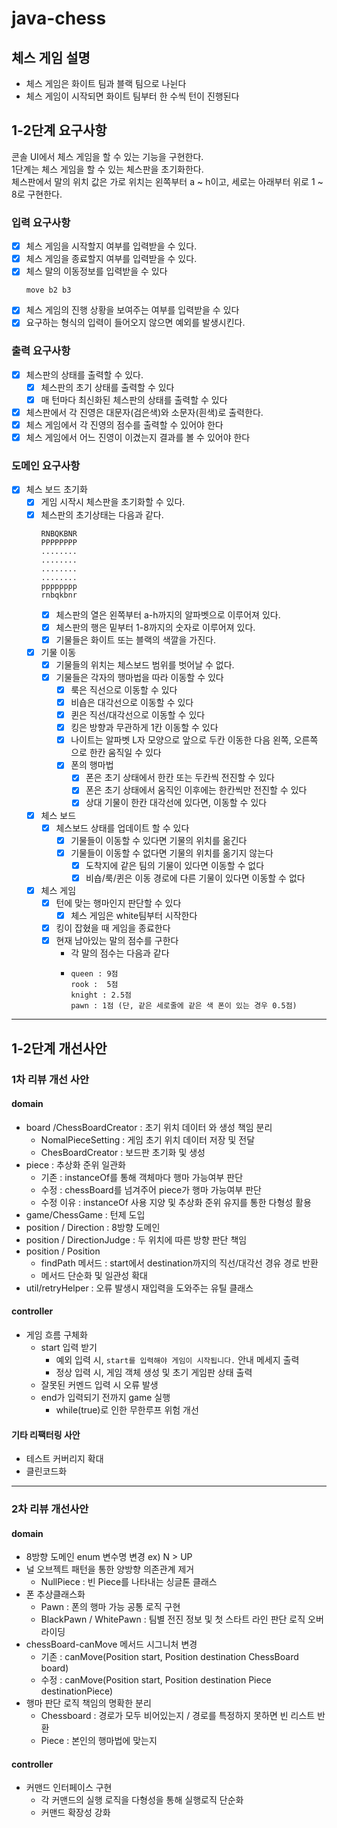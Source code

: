 # java-chess

## 체스 게임 설명

- 체스 게임은 화이트 팀과 블랙 팀으로 나뉜다
- 체스 게임이 시작되면 화이트 팀부터 한 수씩 턴이 진행된다

## 1-2단계 요구사항

콘솔 UI에서 체스 게임을 할 수 있는 기능을 구현한다.  
1단계는 체스 게임을 할 수 있는 체스판을 초기화한다.  
체스판에서 말의 위치 값은 가로 위치는 왼쪽부터 a ~ h이고, 세로는 아래부터 위로 1 ~ 8로 구현한다.

### 입력 요구사항

- [x] 체스 게임을 시작할지 여부를 입력받을 수 있다.
- [x] 체스 게임을 종료할지 여부를 입력받을 수 있다.
- [x] 체스 말의 이동정보를 입력받을 수 있다
  ```
  move b2 b3
  ```
- [x] 체스 게임의 진행 상황을 보여주는 여부를 입력받을 수 있다
- [x] 요구하는 형식의 입력이 들어오지 않으면 예외를 발생시킨다.

### 출력 요구사항

- [x] 체스판의 상태를 출력할 수 있다.
    - [x] 체스판의 초기 상태를 출력할 수 있다
    - [x] 매 턴마다 최신화된 체스판의 상태를 출력할 수 있다
- [x] 체스판에서 각 진영은 대문자(검은색)와 소문자(흰색)로 출력한다.
- [x] 체스 게임에서 각 진영의 점수를 출력할 수 있어야 한다
- [x] 체스 게임에서 어느 진영이 이겼는지 결과를 볼 수 있어야 한다

### 도메인 요구사항

- [x] 체스 보드 초기화
    - [x] 게임 시작시 체스판을 초기화할 수 있다.
    - [x] 체스판의 초기상태는 다음과 같다.
      ```
      RNBQKBNR
      PPPPPPPP
      ........
      ........
      ........
      ........
      pppppppp
      rnbqkbnr
      ```
        - [x] 체스판의 열은 왼쪽부터 a-h까지의 알파벳으로 이루어져 있다.
        - [x] 체스판의 행은 밑부터 1-8까지의 숫자로 이루어져 있다.
        - [x] 기물들은 화이트 또는 블랙의 색깔을 가진다.

    - [x] 기물 이동
        - [x] 기물들의 위치는 체스보드 범위를 벗어날 수 없다.
        - [x] 기물들은 각자의 행마법을 따라 이동할 수 있다
            - [x] 룩은 직선으로 이동할 수 있다
            - [x] 비숍은 대각선으로 이동할 수 있다
            - [x] 퀸은 직선/대각선으로 이동할 수 있다
            - [x] 킹은 방향과 무관하게 1칸 이동할 수 있다
            - [x] 나이트는 알파벳 L자 모양으로 앞으로 두칸 이동한 다음 왼쪽, 오른쪽 으로 한칸 움직일 수 있다
            - [x] 폰의 행마법
                - [x] 폰은 초기 상태에서 한칸 또는 두칸씩 전진할 수 있다
                - [x] 폰은 초기 상태에서 움직인 이후에는 한칸씩만 전진할 수 있다
                - [x] 상대 기물이 한칸 대각선에 있다면, 이동할 수 있다

    - [x] 체스 보드
        - [x] 체스보드 상태를 업데이트 할 수 있다
            - [x] 기물들이 이동할 수 있다면 기물의 위치를 옮긴다
            - [x] 기물들이 이동할 수 없다면 기물의 위치를 옮기지 않는다
                - [x] 도착지에 같은 팀의 기물이 있다면 이동할 수 없다
                - [x] 비숍/룩/퀸은 이동 경로에 다른 기물이 있다면 이동할 수 없다
    - [x] 체스 게임
      - [x] 턴에 맞는 행마인지 판단할 수 있다
        - [x] 체스 게임은 white팀부터 시작한다
      - [x] 킹이 잡혔을 때 게임을 종료한다
      - [x] 현재 남아있는 말의 점수를 구한다
        - 각 말의 점수는 다음과 같다
        - ```
          queen : 9점
          rook :  5점
          knight : 2.5점
          pawn : 1점 (단, 같은 세로줄에 같은 색 폰이 있는 경우 0.5점)
          ```
---

## 1-2단계 개선사안

### 1차 리뷰 개선 사안

#### domain

- board /ChessBoardCreator : 초기 위치 데이터 와 생성 책임 분리
    - NomalPieceSetting : 게임 초기 위치 데이터 저장 및 전달
    - ChesBoardCreator : 보드판 초기화 및 생성
- piece : 추상화 준위 일관화
    - 기존 : instanceOf를 통해 객체마다 행마 가능여부 판단
    - 수정 : chessBoard를 넘겨주어 piece가 행마 가능여부 판단
    - 수정 이유 : instanceOf 사용 지양 및 추상화 준위 유지를 통한 다형성 활용
- game/ChessGame : 턴제 도입
- position / Direction : 8방향 도메인
- position / DirectionJudge : 두 위치에 따른 방향 판단 책임
- position / Position
    - findPath 메서드 : start에서 destination까지의 직선/대각선 경유 경로 반환
    - 메서드 단순화 및 일관성 확대
- util/retryHelper : 오류 발생시 재입력을 도와주는 유틸 클래스

#### controller

- 게임 흐름 구체화
    - start 입력 받기
        - 예외 입력 시, `start를 입력해야 게임이 시작됩니다.` 안내 메세지 출력
        - 정상 입력 시, 게임 객체 생성 및 초기 게임판 상태 출력
    - 잘못된 커멘드 입력 시 오류 발생
    - end가 입력되기 전까지 game 실행
        - while(true)로 인한 무한루프 위험 개선

#### 기타 리팩터링 사안

- 테스트 커버리지 확대
- 클린코드화

---

### 2차 리뷰 개선사안

#### domain
- 8방향 도메인 enum 변수명 변경 ex) N > UP
- 널 오브젝트 패턴을 통한 양방향 의존관계 제거
  - NullPiece : 빈 Piece를 나타내는 싱글톤 클래스 
- 폰 추상클래스화
  - Pawn : 폰의 행마 가능 공통 로직 구현
  - BlackPawn / WhitePawn : 팀별 전진 정보 및 첫 스타트 라인 판단 로직 오버라이딩
- chessBoard-canMove 메서드 시그니처 변경
  - 기존 : canMove(Position start, Position destination ChessBoard board)
  - 수정 : canMove(Position start, Position destination Piece destinationPiece)
- 행마 판단 로직 책임의 명확한 분리
  - Chessboard : 경로가 모두 비어있는지 / 경로를 특정하지 못하면 빈 리스트 반환
  - Piece : 본인의 행마법에 맞는지
  
#### controller
- 커맨드 인터페이스 구현
  - 각 커맨드의 실행 로직을 다형성을 통해 실행로직 단순화
  - 커맨드 확장성 강화

